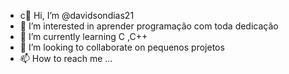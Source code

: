 - c👋 Hi, I’m @davidsondias21
- 👀 I’m interested in  aprender  programação  com toda dedicação 
- 🌱 I’m currently learning  C  ,C++
- 💞️ I’m looking to collaborate on  pequenos projetos
- 📫 How to reach me ...

<!---
davidsondias21/davidsondias21 is a ✨ special ✨ repository because its `README.md` (this file) appears on your GitHub profile.
You can click the Preview link to take a look at your changes.
--->
